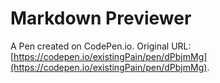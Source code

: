 # Markdown Previewer

A Pen created on CodePen.io. Original URL: [https://codepen.io/existingPain/pen/dPbjmMg](https://codepen.io/existingPain/pen/dPbjmMg).

